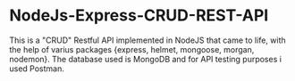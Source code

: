 # NodeJs-Express-CRUD-REST-API

This is a "CRUD" Restful API implemented in NodeJS that came to life, 
with the help of varius packages {express, helmet, mongoose, morgan, nodemon}.
The database used is MongoDB and for API testing purposes i used Postman.
